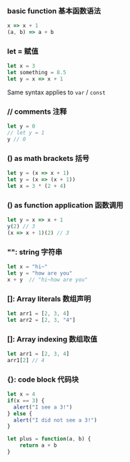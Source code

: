 ### basic function 基本函数语法
```js
x => x + 1
(a, b) => a + b
```

### let = 赋值
```js
let x = 3
let something = 8.5
let y = x => x + 1
```
Same syntax applies to `var` / `const`

### // comments 注释
```js
let y = 0
// let y = 1
y // 0
```

### () as math brackets 括号
```js
let y = (x => x + 1)
let y = (x => (x + 1))
let x = 3 * (2 + 4)
```

### () as function application 函数调用
```js
let y = x => x + 1
y(2) // 3
(x => x + 1)(2) // 3
```

### "": string 字符串
```js
let x = "hi~"
let y = "how are you"
x + y  // "hi~how are you"
```

### []: Array literals 数组声明
```js
let arr1 = [2, 3, 4]
let arr2 = [2, 3, "4"]
```

### []: Array indexing 数组取值
```js
let arr1 = [2, 3, 4]
arr1[2] // 4
```

### {}: code block 代码块
```js
let x = 4
if(x == 3) {
  alert("I see a 3!")
} else {
  alert("I did not see a 3!")
}

let plus = function(a, b) {
	return a + b
}
```